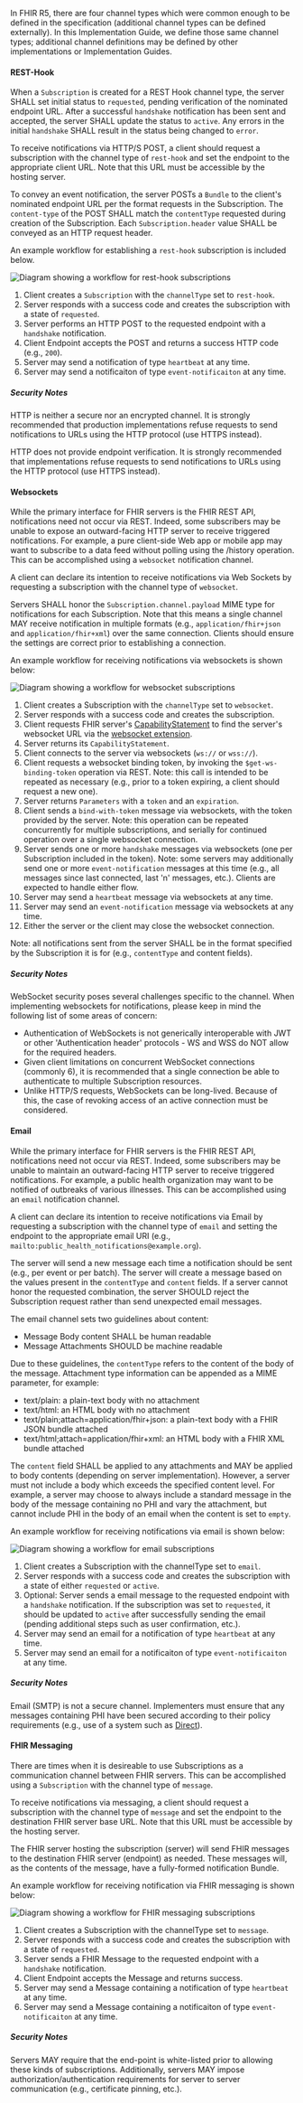 
In FHIR R5, there are four channel types which were common enough to be defined in the specification (additional channel types can be defined externally).  In this Implementation Guide, we define those same channel types; additional channel definitions may be defined by other implementations or Implementation Guides.

#### REST-Hook

When a `Subscription` is created for a REST Hook channel type, the server SHALL set initial status to `requested`, pending verification of the nominated endpoint URL. After a successful `handshake` notification has been sent and accepted, the server SHALL update the status to `active`. Any errors in the initial `handshake` SHALL result in the status being changed to `error`.

To receive notifications via HTTP/S POST, a client should request a subscription with the channel type of `rest-hook` and set the endpoint to the appropriate client URL. Note that this URL must be accessible by the hosting server.

To convey an event notification, the server POSTs a `Bundle` to the client's nominated endpoint URL per the format requests in the Subscription. The `content-type` of the POST SHALL match the `contentType` requested during creation of the Subscription. Each `Subscription.header` value SHALL be conveyed as an HTTP request header.

An example workflow for establishing a <code>rest-hook</code> subscription is included below.

<img src="subscription-rest-hook-flow.svg" alt="Diagram showing a workflow for rest-hook subscriptions" style="float:none;" />

1. Client creates a `Subscription` with the `channelType` set to `rest-hook`.
1. Server responds with a success code and creates the subscription with a state of `requested`.
1. Server performs an HTTP POST to the requested endpoint with a `handshake` notification.
1. Client Endpoint accepts the POST and returns a success HTTP code (e.g., `200`).
1. Server may send a notification of type `heartbeat` at any time.
1. Server may send a notificaiton of type `event-notificaiton` at any time.

##### Security Notes

HTTP is neither a secure nor an encrypted channel. It is strongly recommended that production implementations refuse requests to send notifications to URLs using the HTTP protocol (use HTTPS instead).

HTTP does not provide endpoint verification. It is strongly recommended that implementations refuse requests to send notifications to URLs using the HTTP protocol (use HTTPS instead).

#### Websockets 

While the primary interface for FHIR servers is the FHIR REST API, notifications need not occur via REST. Indeed, some subscribers may be unable to expose an outward-facing HTTP server to receive triggered notifications. For example, a pure client-side Web app or mobile app may want to subscribe to a data feed without polling using the /history operation. This can be accomplished using a `websocket` notification channel.

A client can declare its intention to receive notifications via Web Sockets by requesting a subscription with the channel type of `websocket`.

Servers SHALL honor the `Subscription.channel.payload` MIME type for notifications for each Subscription. Note that this means a single channel MAY receive notification in multiple formats (e.g., `application/fhir+json` and `application/fhir+xml`) over the same connection. Clients should ensure the settings are correct prior to establishing a connection.

An example workflow for receiving notifications via websockets is shown below:

<img src="subscription-websocket-flow.svg" alt="Diagram showing a workflow for websocket subscriptions" style="float:none;" />

1. Client creates a Subscription with the `channelType` set to `websocket`.
1. Server responds with a success code and creates the subscription.
1. Client requests FHIR server's [CapabilityStatement](http://hl7.org/fhir/capabilitystatement.html) to find the server's websocket URL via the [websocket extension](http://hl7.org/fhir/extension-capabilitystatement-websocket.html).
1. Server returns its `CapabilityStatement`.
1. Client connects to the server via websockets (`ws://` or `wss://`).
1. Client requests a websocket binding token, by invoking the `$get-ws-binding-token` operation via REST. Note: this call is intended to be repeated as necessary (e.g., prior to a token expiring, a client should request a new one).
1. Server returns `Parameters` with a `token` and an `expiration`.
1. Client sends a `bind-with-token` message via websockets, with the token provided by the server. Note: this operation can be repeated concurrently for multiple subscriptions, and serially for continued operation over a single websocket connection.
1. Server sends one or more `handshake` messages via websockets (one per Subscription included in the token). Note: some servers may additionally send one or more `event-notification` messages at this time (e.g., all messages since last connected, last 'n' messages, etc.). Clients are expected to handle either flow.
1. Server may send a `heartbeat` message via websockets at any time.
1. Server may send an `event-notification` message via websockets at any time.
1. Either the server or the client may close the websocket connection.

Note: all notifications sent from the server SHALL be in the format specified by the Subscription it is for (e.g., `contentType` and content fields).

##### Security Notes

WebSocket security poses several challenges specific to the channel. When implementing websockets for notifications, please keep in mind the following list of some areas of concern:

* Authentication of WebSockets is not generically interoperable with JWT or other 'Authentication header' protocols - WS and WSS do NOT allow for the required headers.
* Given client limitations on concurrent WebSocket connections (commonly 6), it is recommended that a single connection be able to authenticate to multiple Subscription resources.
* Unlike HTTP/S requests, WebSockets can be long-lived. Because of this, the case of revoking access of an active connection must be considered.

#### Email

While the primary interface for FHIR servers is the FHIR REST API, notifications need not occur via REST. Indeed, some subscribers may be unable to maintain an outward-facing HTTP server to receive triggered notifications. For example, a public health organization may want to be notified of outbreaks of various illnesses. This can be accomplished using an `email` notification channel.

A client can declare its intention to receive notifications via Email by requesting a subscription with the channel type of `email` and setting the endpoint to the appropriate email URI (e.g., `mailto:public_health_notifications@example.org`).

The server will send a new message each time a notification should be sent (e.g., per event or per batch). The server will create a message based on the values present in the `contentType` and `content` fields. If a server cannot honor the requested combination, the server SHOULD reject the Subscription request rather than send unexpected email messages.

The email channel sets two guidelines about content:

* Message Body content SHALL be human readable
* Message Attachments SHOULD be machine readable

Due to these guidelines, the `contentType` refers to the content of the body of the message. Attachment type information can be appended as a MIME parameter, for example:

* text/plain: a plain-text body with no attachment
* text/html: an HTML body with no attachment
* text/plain;attach=application/fhir+json: a plain-text body with a FHIR JSON bundle attached
* text/html;attach=application/fhir+xml: an HTML body with a FHIR XML bundle attached

The `content` field SHALL be applied to any attachments and MAY be applied to body contents (depending on server implementation). However, a server must not include a body which exceeds the specified content level. For example, a server may choose to always include a standard message in the body of the message containing no PHI and vary the attachment, but cannot include PHI in the body of an email when the content is set to `empty`.

An example workflow for receiving notifications via email is shown below:

<img src="subscription-email-flow.svg" alt="Diagram showing a workflow for email subscriptions" style="float:none;" />

1. Client creates a Subscription with the channelType set to `email`.
1. Server responds with a success code and creates the subscription with a state of either `requested` or `active`.
1. Optional: Server sends a email message to the requested endpoint with a `handshake` notification. If the subscription was set to `requested`, it should be updated to `active` after successfully sending the email (pending additional steps such as user confirmation, etc.).
1. Server may send an email for a notification of type `heartbeat` at any time.
1. Server may send an email for a notificaiton of type `event-notificaiton` at any time.

##### Security Notes

Email (SMTP) is not a secure channel. Implementers must ensure that any messages containing PHI have been secured according to their policy requirements (e.g., use of a system such as [Direct](http://directproject.org/)).

#### FHIR Messaging

There are times when it is desireable to use Subscriptions as a communication channel between FHIR servers. This can be accomplished using a `Subscription` with the channel type of `message`.

To receive notifications via messaging, a client should request a subscription with the channel type of `message` and set the endpoint to the destination FHIR server base URL. Note that this URL must be accessible by the hosting server.

The FHIR server hosting the subscription (server) will send FHIR messages to the destination FHIR server (endpoint) as needed. These messages will, as the contents of the message, have a fully-formed notification Bundle.

An example workflow for receiving notification via FHIR messaging is shown below:

<img src="subscription-message-flow.svg" alt="Diagram showing a workflow for FHIR messaging subscriptions" style="float:none;" />

1. Client creates a Subscription with the channelType set to `message`.
1. Server responds with a success code and creates the subscription with a state of `requested`.
1. Server sends a FHIR Message to the requested endpoint with a `handshake` notification.
1. Client Endpoint accepts the Message and returns success.
1. Server may send a Message containing a notification of type `heartbeat` at any time.
1. Server may send a Message containing a notificaiton of type `event-notificaiton` at any time.

##### Security Notes

Servers MAY require that the end-point is white-listed prior to allowing these kinds of subscriptions. Additionally, servers MAY impose authorization/authentication requirements for server to server communication (e.g., certificate pinning, etc.).